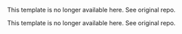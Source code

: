 This template is no longer available here. 
See original repo. 

This template is no longer available here. 
See original repo. 
